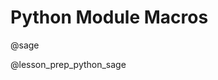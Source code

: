 <!--

author:   DART Team
email:    dart@chop.edu
version:  1.0.0
current_version_description: Initial version.
language: en
narrator: UK English Female
title: Genomics Module Macros
comment:  This is placeholder module to save macros used in other modules.

@version_history 
No previous versions.
@end

@lesson_prep_ami

For this lesson, we recommend you work in the cloud rather than on your personal computer. 
There is an Amazon Machine Image (AMI) published by [Data Carpentry](https://datacarpentry.org/) that will have everything you need set up. 

For step by step instructions on how to set up your own copy of the AMI, see [Genomics Tools and Methods: Computing Setup](https://liascript.github.io/course/?https://raw.githubusercontent.com/arcus/education_modules/main/genomics_setup/genomics_setup.md#setting-up-your-computing-environment-in-aws).
If you've set this AMI up already for a previous module, you don't need to do it again. 

<div class = "gratitude">
<b style="color: rgb(var(--color-highlight));">Thank you!</b><br>

We are grateful to the authors at maintainers at [Data Carpentry](https://datacarpentry.org/) for creating and sharing the Community AMI for genomics analysis!

</div>

Once you have set up your instance, you will need to connect to it from the command line on your computer. 

As a reminder, you will need the **Public IPv4 DNS** for your instance, which you can copy from your AWS EC2 Dashboard. 
You will also need to use the username `dcuser` with the password `data4Carp`. 

<div class = "help">
<b style="color: rgb(var(--color-highlight));">Troubleshooting help</b><br>

For full instructions on how to connect to your instance, see the Data Carpentry instructions for connecting from a [MacOS/Linux computer](https://datacarpentry.org/genomics-workshop/AMI-setup/#connect-to-your-amazon-instance-macoslinux) or from a [Windows computer](https://datacarpentry.org/genomics-workshop/AMI-setup/#connect-to-your-amazon-instance-windows).

</div>

@end

@aws_billing_reminder

<div class = "warning">
<b style="color: rgb(var(--color-highlight));">Warning!</b><br>

You will continue to be billed as long as your AWS instance is available, even if it is stopped. 
To stop accumulating charges, you must **terminate** your instance.

For more details, see the [Data Carpentry warning about AWS instances](https://datacarpentry.org/genomics-workshop/AMI-setup/#very-important-warning---avoid-unwanted-charges).

Remember that when you terminate an AWS instance, any data on it is permenantly lost. 
If there are files on your instance that you don't want to lose, be sure to move them to your own computer with `scp` before terminating the instance.

</div>

@end

-->

# Python Module Macros

@sage

@lesson_prep_python_sage
